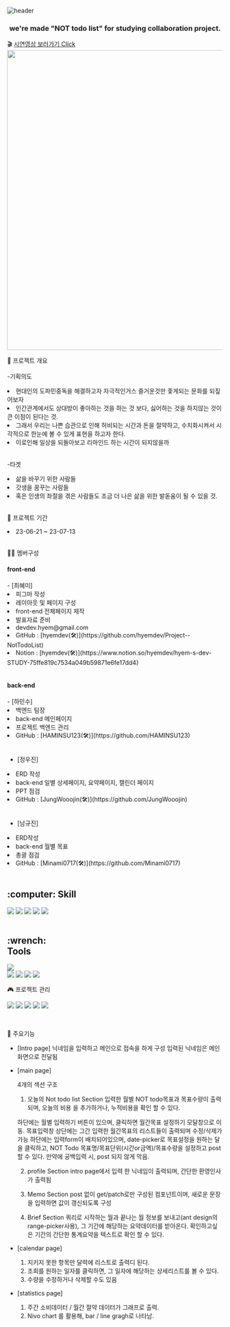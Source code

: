 ![header](https://capsule-render.vercel.app/api?type=waving&color=auto&height=300&section=header&text=NotTodoList&fontSize=70)

<h3 align="center">we're made "NOT todo list" for studying collaboration project.</h3>

🎬 <a href="https://youtu.be/CzT2oGXj4t0?si=YbmL_mkH2oKY80RZ">시연영상 보러가기 Click </a> <br />
<img src=https://github.com/hyemdev/Project--NotTodoList/assets/131754425/af276264-9347-4d70-8e85-4807470a4e1e width=700>

🔭 프로젝트 개요<br><br> -기획의도

<li>현대인의 도파민중독을 해결하고자 자극적인거스 즐거운것만 좇게되는 문화를 되짚어보자</li>
<li>인간관계에서도 상대방이 좋아하는 것을 하는 것 보다, 싫어하는 것을 하지않는 것이 큰 이점이 된다는 것.</li>
<li>그래서 우리는 나쁜 습관으로 인해 허비되는 시간과 돈을 절약하고, 수치화시켜서 시각적으로 한눈에 볼 수 있게 표현을 하고자 한다.</li>
<li>이로인해 일상을 되돌아보고 리마인드 하는 시간이 되지않을까</li><br>

-타겟

<li>삶을 바꾸기 위한 사람들 </li>
<li>갓생을 꿈꾸는 사람들</li>
<li>혹은 인생의 좌절을 겪은 사람들도 조금 더 나은 삶을 위한 발돋움이 될 수 있을 것. </li><br>

🌱 프로젝트 기간<br>

<li>23-06-21 ~ 23-07-13 </li><br>


🏃‍♀️ 멤버구성
<h4>front-end </h4>
- [최혜미]
<li>피그마 작성</li>
<li>레이아웃 및 페이지 구성</li>
<li>front-end 전체페이지 제작</li>
<li>발표자료 준비</li>
<li>devdev.hyem@gmail.com</li>
<li> GitHub : [hyemdev(🛠)](https://github.com/hyemdev/Project--NotTodoList)</li>
<li> Notion : [hyemdev(🛠)](https://www.notion.so/hyemdev/hyem-s-dev-STUDY-75ffe819c7534a049b59871e6fe17dd4)</li><br>
<h4>back-end</h4>
-	[하민수]
<li>백엔드 팀장</li>
<li>back-end 메인페이지</li>
<li>프로젝트 백엔드 관리</li>
<li>GitHub : [HAMINSU123(🛠)](https://github.com/HAMINSU123)</li><br>

- [정우진]
<li>ERD 작성</li>
<li>back-end 일별 상세페이지, 요약페이지, 캘린더 페이지</li>
<li>PPT 점검</li>
<li>GitHub : [JungWooojin(🛠)](https://github.com/JungWooojin)</li><br>

- [남규진]
<li>ERD작성</li>
<li>back-end 월별 목표</li>
<li>총괄 점검</li>
<li>GitHub : [Minami0717(🛠)](https://github.com/Minami0717)</li><br>

<div>  
  <h2>:computer: Skill</h2>
<div>
 <img src="https://img.shields.io/badge/Java-007396?style=flat-square&logo=OpenJDK&logoColor=white"/> 
 <img src="https://img.shields.io/badge/springboot-6DB33F?style=flat-square&logo=springboot&logoColor=white"/> 
 <img src="https://img.shields.io/badge/springsecurity-6DB33F?style=flat-square&logo=springsecurity&logoColor=white"/>
 <img src="https://img.shields.io/badge/mysql-4479A1?style=flat-square&logo=mysql&logoColor=white"/>
 <img src="https://img.shields.io/badge/JPA-007396?style=flat-square&logo=OpenJDK&logoColor=white"/>
</div>
<div>
</div>
<br/>
<div>  
  <h2>
    :wrench:<br/>
    Tools
  </h2>
</div>
<div>
  <img src="https://img.shields.io/badge/intellij-000000?style=flat-square&logo=intellijidea&logoColor=white"/>
  <br/>
  <img src="https://img.shields.io/badge/docker-2496ED?style=flat-square&logo=docker&logoColor=black"/>
  <img src="https://img.shields.io/badge/mariadb-003545?style=flat-square&logo=mariadb&logoColor=white"/>
<img src="https://img.shields.io/badge/redis-DC382D?style=flat-square&logo=redis&logoColor=white"/>
<img src="https://img.shields.io/badge/swagger-85EA2D?style=flat-square&logo=swagger&logoColor=white"/>
</div>

🎮 프로젝트 관리<br>
<p>
<img src="https://img.shields.io/badge/github-181717?style=for-the-badge&logo=github&logoColor=white">
<img src="https://img.shields.io/badge/slack-4A154B?style=for-the-badge&logo=slack&logoColor=white">
<img src="https://img.shields.io/badge/figma-F24E1E?style=for-the-badge&logo=figma&logoColor=white">
<img src="https://img.shields.io/badge/notion-000000?style=for-the-badge&logo=notion&logoColor=white">
<img src="https://img.shields.io/badge/canva-00C4CC?style=for-the-badge&logo=canva&logoColor=white"></p><br>

🎉 주요기능<br>

- [Intro page]
  닉네임을 입력하고 메인으로 접속을 하게 구성
  입력된 닉네임은 메인화면으로 전달됨

- [main page]

  4개의 섹션 구조

  1.  오늘의 Not todo list Section
      입력한 월별 NOT todo목표과 목표수량이 출력되며, 오늘의 비용 을 추가하거나, 누적비용을 확인 할 수 있다.

  하단에는 월별 입력하기 버튼이 있으며, 클릭하면 월간목표 설정하기 모달창으로 이동.
  목표입력창 상단에는 그간 입력한 월간목표의 리스트들이 출력되며 수정/삭제가 가능
  하단에는 입력form이 배치되어있으며, date-picker로 목표설정을 원하는 달을 클릭하고, NOT Todo 목표명/목표단위(시간or금액)/목표수량을 설정하고 post 할 수 있다.
  만약에 공백입력 시, post 되지 않게 막음.

  2.  profile Section
      intro page에서 입력 한 닉네임이 출력되며, 간단한 환영인사가 출력됨

  3.  Memo Section
      post 없이 get/patch로만 구성된 컴포넌트이며, 새로운 문장을 입력하면 값이 갱신되도록 구성

  4.  Brief Section
      쿼리로 시작하는 월과 끝나는 월 정보를 보내고(ant design의 range-picker사용), 그 기간에 해당하는 요약데이터를 받아온다. 확인하고싶은 기간의 간단한 통계요약을 텍스트로 확인 할 수 있다.

- [calendar page]

  1.  지키지 못한 항목만 달력에 리스트로 출력디 된다.
  2.  조회를 원하는 일자를 클릭하면, 그 일자에 해당하는 상세리스트를 볼 수 있다.
  3.  수량을 수정하거나 삭제할 수도 있음

- [statistics page]
  1.  주간 소비데이터 / 월간 절약 데이터가 그래프로 출력.
  2.  Nivo chart 를 활용해, bar / line gragh로 나타남.
